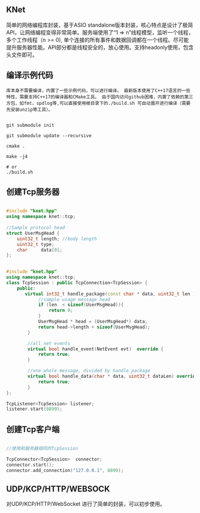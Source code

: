 ## KNet 
 
 简单的网络编程库封装，基于ASIO standalone版本封装，核心特点是设计了极简API，让网络编程变得非常简单。服务端使用了“1 => n”线程模型，监听一个线程，多个工作线程（n >= 0), 单个连接的所有事件和数据回调都在一个线程。尽可能提升服务器性能。API部分都是线程安全的，放心使用。支持headonly使用，包含头文件即可。 


## 编译示例代码

    库本身不需要编译，内置了一些示例代码，可以进行编译。 最新版本使用了C++17语言的一些特性，需要支持C++17的编译器和CMake工具。 由于国内访问github困难，内置了依赖的第三方包，如fmt，spdlog等,可以直接使用根目录下的./build.sh 可自动展开进行编译（需要先安装unzip等工具）。

```shell

git submodule init 

git submodule update --recursive 

cmake . 

make -j4 

# or 
./build.sh 

```


## 创建Tcp服务器

```cpp

#include "knet.hpp"
using namespace knet::tcp;
 
//Sample protocol head 
struct UserMsgHead {
    uint32_t length; //body length 
    uint32_t type;
    char     data[0];  
}; 
 

#include "knet.hpp"
using namespace knet::tcp; 
class TcpSession : public TcpConnection<TcpSession> {
    public:
       virtual int32_t handle_package(const char * data, uint32_t len ) override{ 
            //sample usage message head 
            if (len  < sizeof(UserMsgHead)){
                return 0; 
            }
            UserMsgHead * head = (UserMsgHead*) data;  
            return head->length + sizeof(UserMsgHead); 
        }

        //all net events
        virtual bool handle_event(NetEvent evt)  override { 
            return true; 
        }

        //one whole message, divided by handle_package  
        virtual bool handle_data(char * data, uint32_t dataLen) override{
            return true; 
        }
}; 

TcpListener<TcpSession> listener;
listener.start(8899); 

```



## 创建Tcp客户端

```cpp

//使用和服务器相同的TcpSession 

TcpConnector<TcpSession>  connector;
connector.start(); 
connector.add_connection("127.0.0.1", 8899);


```



## UDP/KCP/HTTP/WEBSOCK

对UDP/KCP/HTTP/WebSocket 进行了简单的封装，可以初步使用。 

